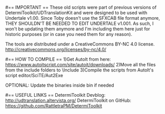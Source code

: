 #== IMPORTANT ==
These old scripts were part of previous versions of DetermiToolkit/UDTranslationKit and were designed to be used with Undertale
v1.00. Since Toby doesn't use the SFXCAB file format anymore, THEY SHOULDN'T BE NEEDED TO EDIT UNDERTALE v1.001.
As such, I won't be updating them anymore and I'm including them here just for historic purposes (or in case you need them
for any reason).

The tools are distributed under a CreativeCommons BY-NC 4.0 license.
http://creativecommons.org/licenses/by-nc/4.0/

#== HOW TO COMPILE ==
1)Get AutoIt from here:
https://www.autoitscript.com/site/autoit/downloads/
2)Move all the files from the include folders to <your AutoIt install dir>\Include
3)Compile the scripts from AutoIt's script editor/SciTE/Aut2Exe

OPTIONAL: Update the binaries inside bin if needed

#== USEFUL LINKS ==
DetermiToolkit Devblog: http://udtranslation.altervista.org/
DetermiToolkit on GitHub: https://github.com/RattletraPM/DetermiToolkit
